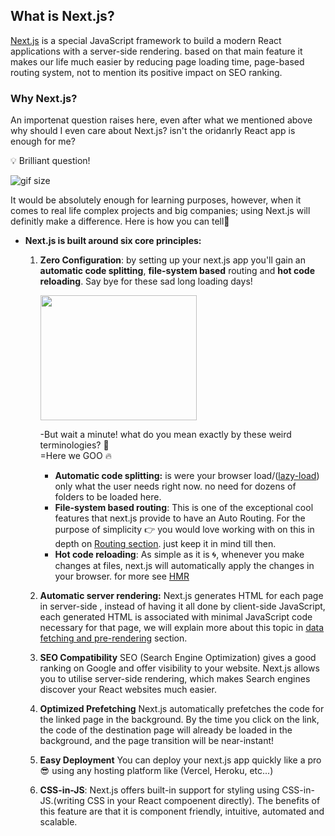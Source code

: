## What is Next.js?

[Next.js](https://nextjs.org/) is a special JavaScript framework to build a modern React applications with a server-side rendering. based on that main feature it makes our life much easier by reducing page loading time, page-based routing system, not to mention its positive impact on SEO ranking. 


### Why Next.js?

An importenat question raises here, even after what we mentioned above why should I even care about Next.js? isn't the oridanrly React app is enough for me?

:bulb: Brilliant question! 

![gif size](https://media0.giphy.com/media/3orieQia6GvN7j0o2k/giphy.gif)

It would be absolutely enough for learning purposes, however, when it comes to real life complex projects and big companies; using Next.js will definitly make a difference. Here is how you can tell🤙

- **Next.js is built around six core principles:**

  1. **Zero Configuration**: 
by setting up your next.js app you'll gain an **automatic code splitting**, **file-system based** routing and **hot code reloading**. Say bye for these sad long loading days!

     <img src="https://media1.giphy.com/media/l4FGs5dbisGxm5b9e/giphy.gif" width="250" height="200">
     
      -But wait a minute! what do you mean exactly by these weird terminologies? 🤨<br/>
      =Here we GOO :fire:
        + **Automatic code splitting:**
is were your browser load/([lazy-load](https://reactjs.org/docs/code-splitting.html)) only what the user needs right now. no need for dozens of folders to be loaded here.
        + **File-system based routing**:
        This is one of the exceptional cool features that next.js provide to have an Auto Routing. For the purpose of simplicity :point_right:  you would love working with on this in depth on [Routing section](./Pages.md). just keep it in mind till then.
        + **Hot code reloading**:
           As simple as it is :cyclone:, whenever you make changes at files, next.js will automatically apply the changes in your browser.  for more see [HMR](https://webpack.js.org/concepts/hot-module-replacement/)  
        
      
  2. **Automatic server rendering:**
 Next.js generates HTML for each page in server-side , instead of having it all done by client-side JavaScript, each generated HTML is associated with minimal JavaScript code necessary for that page, we will explain more about this topic in [data fetching and pre-rendering](./rendering-and-Data-fetching.md) section.
 
  3. **SEO Compatibility**
SEO (Search Engine Optimization) gives a good ranking on Google and offer visibility to your website. Next.js allows you to utilise server-side rendering, which makes Search engines discover your React websites much easier.


  4. **Optimized Prefetching**
  Next.js automatically prefetches the code for the linked page in the background. By the time you click on the link, the code of the destination page will already be loaded in the background, and the page transition will be near-instant!

  5. **Easy Deployment**
 You can deploy your next.js app quickly like a pro  :sunglasses: using any hosting platform like (Vercel, Heroku, etc...)
 
  6. **CSS-in-JS**: 
 Next.js offers built-in support for styling using CSS-in-JS.(writing CSS in your React compoenent directly). The benefits of this feature are that it is component friendly, intuitive, automated and scalable.
